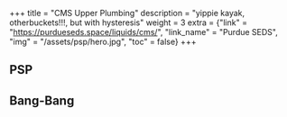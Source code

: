 +++
title = "CMS Upper Plumbing"
description = "yippie kayak, otherbuckets!!!, but with hysteresis"
weight = 3
extra = {"link" = "https://purdueseds.space/liquids/cms/", "link_name" = "Purdue SEDS", "img" = "/assets/psp/hero.jpg", "toc" = false}
+++

## PSP

## Bang-Bang
